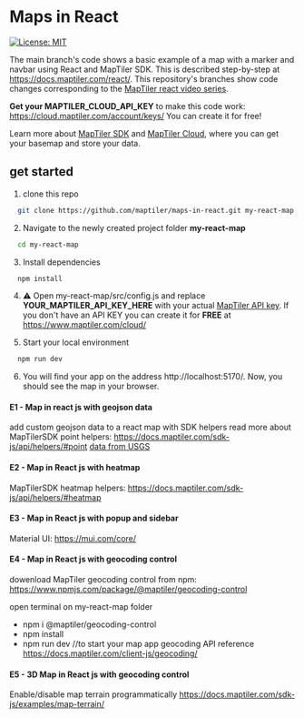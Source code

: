# Maps in React
[![License: MIT](https://img.shields.io/badge/License-MIT-yellow.svg)](https://opensource.org/licenses/MIT)

The main branch's code shows a basic example of a map with a marker and navbar using React and MapTiler SDK. This is described step-by-step at https://docs.maptiler.com/react/. This repository's branches show code changes corresponding to the [MapTiler react video series]().

**Get your MAPTILER_CLOUD_API_KEY** to make this code work: https://cloud.maptiler.com/account/keys/ You can create it for free!

Learn more about [MapTiler SDK](https://docs.maptiler.com/sdk-js/) and [MapTiler Cloud](https://www.maptiler.com/cloud/), where you can get your basemap and store your data.

## get started
1. clone this repo
  ```sh
    git clone https://github.com/maptiler/maps-in-react.git my-react-map
  ```
2. Navigate to the newly created project folder **my-react-map**
  ```sh
    cd my-react-map
  ```

3. Install dependencies
  ```sh
    npm install
  ```
4. :warning: Open my-react-map/src/config.js and replace **YOUR_MAPTILER_API_KEY_HERE** with your actual [MapTiler API key](https://cloud.maptiler.com/account/keys/).
    If you don't have an API KEY you can create it for **FREE** at https://www.maptiler.com/cloud/

5. Start your local environment
  ```sh
    npm run dev
  ```

6. You will find your app on the address http://localhost:5170/. Now, you should see the map in your browser.

#### E1 - Map in react js with geojson data 
add custom geojson data to a react map with SDK helpers
read more about MapTilerSDK point helpers: https://docs.maptiler.com/sdk-js/api/helpers/#point
[data from USGS](https://earthquake.usgs.gov/earthquakes/search/#%7B%22mapposition%22%3A%5B%5B-55.17887%2C178.24219%5D%2C%5B81.99694%2C349.27734%5D%5D%2C%22autoUpdate%22%3A%5B%22autoUpdate%22%5D%2C%22feed%22%3A%22undefined_undefined%22%2C%22listFormat%22%3A%22default%22%2C%22restrictListToMap%22%3A%5B%5D%2C%22sort%22%3A%22newest%22%2C%22basemap%22%3A%22grayscale%22%2C%22overlays%22%3A%5B%22plates%22%5D%2C%22distanceUnit%22%3A%22km%22%2C%22timezone%22%3A%22utc%22%2C%22viewModes%22%3A%5B%22list%22%2C%22settings%22%2C%22map%22%5D%2C%22event%22%3Anull%2C%22search%22%3Anull%7D)

#### E2 - Map in React js with heatmap
MapTilerSDK heatmap helpers: https://docs.maptiler.com/sdk-js/api/helpers/#heatmap

#### E3 - Map in React js with popup and sidebar
Material UI: https://mui.com/core/

#### E4 - Map in React js with geocoding control
dowenload MapTiler geocoding control from npm: https://www.npmjs.com/package/@maptiler/geocoding-control

open terminal on my-react-map folder
- npm i @maptiler/geocoding-control
- npm install
- npm run dev //to start your map app
geocoding API reference https://docs.maptiler.com/client-js/geocoding/

#### E5 - 3D Map in React js with geocoding control
Enable/disable map terrain programmatically https://docs.maptiler.com/sdk-js/examples/map-terrain/
